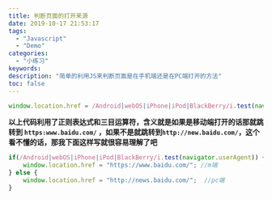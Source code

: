 ```yaml
---
title: 判断页面的打开来源
date: 2019-10-17 21:53:17
tags:
  - "Javascript"
  - "Demo"
categories:
  - "小练习"
keywords:
description: "简单的利用JS来判断页面是在手机端还是在PC端打开的方法"
toc: false
---
```

``` javascript
window.location.href = /Android|webOS|iPhone|iPod|BlackBerry/i.test(navigator.userAgent) ? "https://www.baidu.com/" :  "http://news.baidu.com/";
```
**以上代码利用了正则表达式和三目运算符，含义就是如果是移动端打开的话那就跳转到 `https:www.baidu.com/` ，如果不是就跳转到`http://new.baidu.com/`，这个看不懂的话，那我下面这样写就很容易理解了吧**

``` javascript
if(/Android|webOS|iPhone|iPod|BlackBerry/i.test(navigator.userAgent)) {
    window.location.href = "https://www.baidu.com/"; //m端
} else {
    window.location.href = "http://news.baidu.com/";  //pc端
}
```


